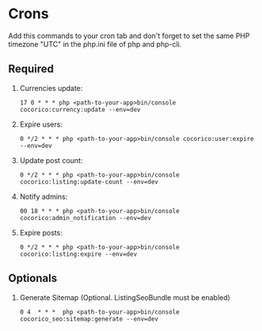 # Crons

Add this commands to your cron tab and don't forget to set the same PHP timezone "UTC" 
in  the php.ini file of php and php-cli.

## Required

1. Currencies update:

    `17 0 * * * php <path-to-your-app>bin/console cocorico:currency:update --env=dev`
2. Expire users:

   `0 */2 * * * php <path-to-your-app>bin/console cocorico:user:expire --env=dev`
3. Update post count:

   `0 */2 * * * php <path-to-your-app>bin/console cocorico:listing:update-count --env=dev`
4. Notify admins:

   `00 18 * * * php <path-to-your-app>bin/console cocorico:admin_notification --env=dev`
5. Expire posts:

   `0 */2 * * * php <path-to-your-app>bin/console cocorico:listing:expire --env=dev`


## Optionals

1. Generate Sitemap (Optional. ListingSeoBundle must be enabled)
    
    `0 4  * * *  php <path-to-your-app>bin/console cocorico_seo:sitemap:generate --env=dev`